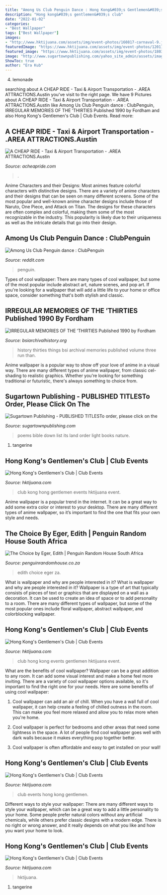 ```yaml
---
title: "Among Us Club Penguin Dance : Hong Kong&#039;s Gentlemen&#039;s Club"
description: "Hong kong&#039;s gentlemen&#039;s club"
date: "2022-01-02"
categories:
- "Best Wallpaper"
tags: ["Best Wallpaper"]
images:
- "http://www.hktijuana.com/assets/img/event-photos/160817-carnaval-9.jpg"
featuredImage: "https://www.hktijuana.com/assets/img/event-photos/120118-0110.jpg"
featured_image: "https://www.hktijuana.com/assets/img/event-photos/180314-25.jpg"
image: "http://www.sugartownpublishing.com/yahoo_site_admin/assets/images/Mi_Tierra.133153032_std.jpg"
ShowToc: true
author: "Era Kub"
---
```



4. lemonade 

	

		
searching about A CHEAP RIDE - Taxi &amp; Airport Transportation - .AREA ATTRACTIONS.Austin you've visit to the right page. We have 9 Pictures about A CHEAP RIDE - Taxi &amp; Airport Transportation - .AREA ATTRACTIONS.Austin like Among Us Club Penguin dance : ClubPenguin, IRREGULAR MEMORIES OF THE ’THIRTIES Published 1990 by Fordham and also Hong Kong&#039;s Gentlemen&#039;s Club | Club Events. Read more:
		
    
## A CHEAP RIDE - Taxi &amp; Airport Transportation - .AREA ATTRACTIONS.Austin

<img loading=lazy src="https://acheapride.com/yahoo_site_admin/assets/images/A_Cheap_Ride_-_Web_Site_Photos_-_Bass_Concert_Hall_-_09-11.241194639_std.jpg" onerror="this.onerror=null;this.src='https://tse2.mm.bing.net/th?id=OIP.TlrDILiZ3p47LH9p77VxPQAAAA&amp;pid=15.1';" alt="A CHEAP RIDE - Taxi &amp; Airport Transportation - .AREA ATTRACTIONS.Austin">

_Source: acheapride.com_

>. 

	

Anime Characters and their Designs: Most animes feature colorful characters with distinctive designs.
There are a variety of anime characters and their designs that can be seen on many different screens. Some of the most popular and well-known anime character designs include those of Naruto, One Piece, and Attack on Titan. The designs for these characters are often complex and colorful, making them some of the most recognizable in the industry. This popularity is likely due to their uniqueness as well as the intricate details that go into their design.

    
## Among Us Club Penguin Dance : ClubPenguin

<img loading=lazy src="https://external-preview.redd.it/5YSx8b4bg6DJm2IbGj6z_IfNBRixXLIiEOsw4ebFrfI.jpg?auto=webp&amp;s=6a8fcbab03f77aa5388a689e89509272956e7130" onerror="this.onerror=null;this.src='https://tse3.mm.bing.net/th?id=OIP.Lnse-FV4YiS0ZojJcndZdwHaFj&amp;pid=15.1';" alt="Among Us Club Penguin dance : ClubPenguin">

_Source: reddit.com_

>penguin. 

	

Types of cool wallpaper:
There are many types of cool wallpaper, but some of the most popular include abstract art, nature scenes, and pop art. If you're looking for a wallpaper that will add a little life to your home or office space, consider something that's both stylish and classic.

    
## IRREGULAR MEMORIES OF THE ’THIRTIES Published 1990 By Fordham

<img loading=lazy src="http://www.bsiarchivalhistory.org/BSI_Archival_History/Thirties_files/droppedImage_1.jpg" onerror="this.onerror=null;this.src='https://tse2.mm.bing.net/th?id=OIP.oV9Om60PeQu69c_S3yM6ygAAAA&amp;pid=15.1';" alt="IRREGULAR MEMORIES OF THE ’THIRTIES Published 1990 by Fordham">

_Source: bsiarchivalhistory.org_

>history thirties things bsi archival memories published volume three run than. 

	

Anime wallpaper is a popular way to show off your love of anime in a visual way. There are many different types of anime wallpaper, from classic cel-shading to realistic graphics. Whether you're looking for something traditional or futuristic, there's always something to choice from.

    
## Sugartown Publishing - PUBLISHED TITLESTo Order, Please Click On The

<img loading=lazy src="http://www.sugartownpublishing.com/yahoo_site_admin/assets/images/Mi_Tierra.133153032_std.jpg" onerror="this.onerror=null;this.src='https://tse3.mm.bing.net/th?id=OIP._ZKtb1SApAGHacU9R1eQCAHaLG&amp;pid=15.1';" alt="Sugartown Publishing - PUBLISHED TITLESTo order, please click on the">

_Source: sugartownpublishing.com_

>poems bible down list its land order light books nature. 

	

1. tangerine 

    
## Hong Kong&#039;s Gentlemen&#039;s Club | Club Events

<img loading=lazy src="https://www.hktijuana.com/assets/img/event-photos/120118-0110.jpg" onerror="this.onerror=null;this.src='https://tse1.mm.bing.net/th?id=OIP.ZlNTmpETEpczAnWhNKFzogHaKF&amp;pid=15.1';" alt="Hong Kong&#039;s Gentlemen&#039;s Club | Club Events">

_Source: hktijuana.com_

>club kong hong gentlemen events hktijuana event. 

	

Anime wallpaper is a popular trend in the internet. It can be a great way to add some extra color or interest to your desktop. There are many different types of anime wallpaper, so it’s important to find the one that fits your own style and needs.

    
## The Choice By Eger, Edith | Penguin Random House South Africa

<img loading=lazy src="https://www.penguinrandomhouse.co.za/sites/penguinbooks.co.za/files/cover/9781846045127.jpg" onerror="this.onerror=null;this.src='https://tse1.mm.bing.net/th?id=OIP.k8Stpj1AVNEw-JyRBxtxIAHaLo&amp;pid=15.1';" alt="The Choice by Eger, Edith | Penguin Random House South Africa">

_Source: penguinrandomhouse.co.za_

>edith choice eger za. 

	

What is wallpaper and why are people interested in it?
What is wallpaper and why are people interested in it?
Wallpaper is a type of art that typically consists of pieces of text or graphics that are displayed on a wall as a decoration. It can be used to create an idea of space or to add personality to a room. There are many different types of wallpaper, but some of the most popular ones include floral wallpaper, abstract wallpaper, and colorblocking wallpaper.

    
## Hong Kong&#039;s Gentlemen&#039;s Club | Club Events

<img loading=lazy src="https://www.hktijuana.com/assets/img/event-photos/180314-25.jpg" onerror="this.onerror=null;this.src='https://tse3.mm.bing.net/th?id=OIP.xi72RUeadmGTZ3WwVU_xUAHaE7&amp;pid=15.1';" alt="Hong Kong&#039;s Gentlemen&#039;s Club | Club Events">

_Source: hktijuana.com_

>club hong kong events gentlemen hktijuana event. 

	

What are the benefits of cool wallpaper?
Wallpaper can be a great addition to any room. It can add some visual interest and make a home feel more inviting. There are a variety of cool wallpaper options available, so it's important to find the right one for your needs. Here are some benefits of using cool wallpaper: 
1. Cool wallpaper can add an air of chill. When you have a wall full of cool wallpaper, it can help create a feeling of chilled outness in the room. This can make you feel more relaxed and allow you to relax more when you're home. 

2. Cool wallpaper is perfect for bedrooms and other areas that need some lightness in the space. A lot of people find cool wallpaper goes well with dark walls because it makes everything pop together better. 

3. Cool wallpaper is often affordable and easy to get installed on your wall!

    
## Hong Kong&#039;s Gentlemen&#039;s Club | Club Events

<img loading=lazy src="http://www.hktijuana.com/assets/img/event-photos/160817-carnaval-9.jpg" onerror="this.onerror=null;this.src='https://tse2.mm.bing.net/th?id=OIP.An1afFdMrHTkAzliULCQrAHaLJ&amp;pid=15.1';" alt="Hong Kong&#039;s Gentlemen&#039;s Club | Club Events">

_Source: hktijuana.com_

>club events hong kong gentlemen. 

	

Different ways to style your wallpaper:
There are many different ways to style your wallpaper, which can be a great way to add a little personality to your home. Some people prefer natural colors without any artificial chemicals, while others prefer classic designs with a modern edge. There is no right or wrong answer, and it really depends on what you like and how you want your home to look.

    
## Hong Kong&#039;s Gentlemen&#039;s Club | Club Events

<img loading=lazy src="https://www.hktijuana.com/assets/img/event-photos/141119-6.jpg" onerror="this.onerror=null;this.src='https://tse1.mm.bing.net/th?id=OIP.KlE29QU-_AhO8djp_Eg_1QHaKA&amp;pid=15.1';" alt="Hong Kong&#039;s Gentlemen&#039;s Club | Club Events">

_Source: hktijuana.com_

>hktijuana. 

	

1. tangerine 

